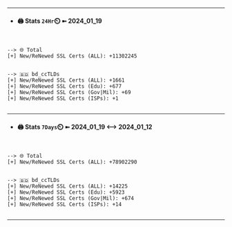 

---
- #### 🖨️ **Stats** `24Hr`⏲️ ➼ 2024_01_19
```console


--> 🌐 Total
[+] New/ReNewed SSL Certs (ALL): +11302245


--> 🇧🇩 bd_ccTLDs
[+] New/ReNewed SSL Certs (ALL): +1661
[+] New/ReNewed SSL Certs (Edu): +677
[+] New/ReNewed SSL Certs (Gov|Mil): +69
[+] New/ReNewed SSL Certs (ISPs): +1


```

---
- #### 🖨️ **Stats** `7Days`⏲️ ➼ 2024_01_19 <--> 2024_01_12
```console


--> 🌐 Total
[+] New/ReNewed SSL Certs (ALL): +78902290


--> 🇧🇩 bd_ccTLDs
[+] New/ReNewed SSL Certs (ALL): +14225
[+] New/ReNewed SSL Certs (Edu): +5923
[+] New/ReNewed SSL Certs (Gov|Mil): +674
[+] New/ReNewed SSL Certs (ISPs): +14


```

---


